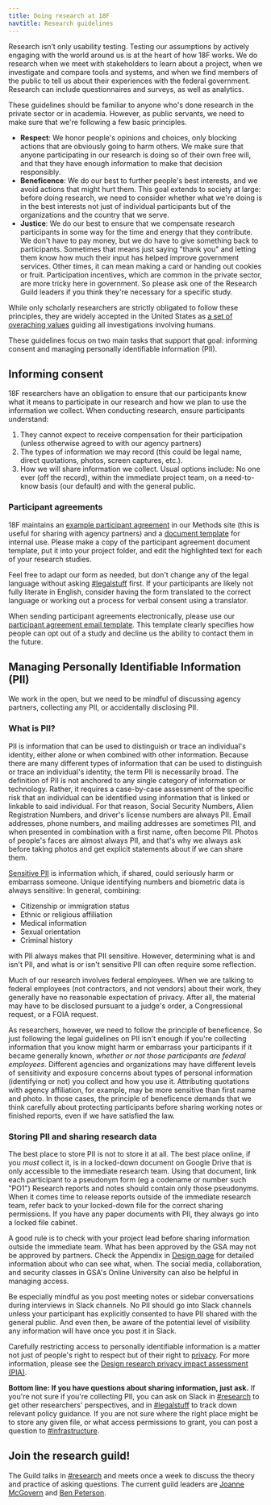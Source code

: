 ```yaml
---
title: Doing research at 18F
navtitle: Research guidelines
---
```


Research isn’t only usability testing. Testing our assumptions by actively engaging with the world around us is at the heart of how 18F works. We do research when we meet with stakeholders to learn about a project, when we investigate and compare tools and systems, and when we find members of the public to tell us about their experiences with the federal government. Research can include questionnaires and surveys, as well as analytics.

These guidelines should be familiar to anyone who's done research in the private sector or in academia. However, as public servants, we need to make sure that we're following a few basic principles. 

- **Respect**: We honor people's opinions and choices, only blocking actions that are obviously going to harm others. We make sure that anyone participating in our research is doing so of their own free will, and that they have enough information to make that decision responsibly.  
- **Beneficence**: We do our best to further people's best interests, and we avoid actions that might hurt them. This goal extends to society at large: before doing research, we need to consider whether what we're doing is in the best interests not just of individual participants but of the organizations and the country that we serve.  
- **Justice**: We do our best to ensure that we compensate research participants in some way for the time and energy that they contribute. We don't have to pay money, but we do have to give something back to participants. Sometimes that means just saying "thank you" and letting them know how much their input has helped improve government services. Other times, it can mean making a card or handing out cookies or fruit. Participation incentives, which are common in the private sector, are more tricky here in government. So please ask one of the Research Guild leaders if you think they're necessary for a specific study.

While only scholarly researchers are strictly obligated to follow these principles, they are widely accepted in the United States as [a set of overaching values](http://www.hhs.gov/ohrp/regulations-and-policy/belmont-report/index.html#xethical) guiding all investigations involving humans. 

These guidelines focus on two main tasks that support that goal: informing consent and managing personally identifiable information (PII). 

## Informing consent 

18F researchers have an obligation to ensure that our participants know what it means to participate in our research and how we plan to use the information we collect. When conducting research, ensure participants understand:

1. They cannot expect to receive compensation for their participation (unless otherwise agreed to with our agency partners)
1. The types of information we may record (this could be legal name, direct quotations, photos, screen captures, etc.).
1. How we will share information we collect. Usual options include: No one ever (off the record), within the immediate project team, on a need-to-know basis (our default) and with the general public.

### Participant agreements

18F maintains an [example participant agreement](https://methods.18f.gov/participant-agreement/) in our Methods site (this is useful for sharing with agency partners) and a [document template](https://docs.google.com/document/d/16qg58Hn92UlXLsi-2taizi7qe5mvQ3LMSkcvyHk8Bdo/edit) for internal use. Please make a copy of the participant agreement document template, put it into your project folder, and edit the highlighted text for each of your research studies.

Feel free to adapt our form as needed, but don't change any of the legal language without asking [#legalstuff](https://gsa-tts.slack.com/archives/legalstuff) first. If your participants are likely not fully literate in English, consider having the form translated to the correct language or working out a process for verbal consent using a translator.

When sending participant agreements electronically, please use our [participant agreement email template](https://docs.google.com/document/d/1t01t_eLYWJXuKdJkhiyBqkWf4Yr5XsFAbNv-BDAZqzE/edit
). This template clearly specifies how people can opt out of a study and decline us the ability to contact them in the future.

## Managing Personally Identifiable Information (PII)

We work in the open, but we need to be mindful of discussing agency partners, collecting any PII, or accidentally disclosing PII. 

### What is PII? 

PII is information that can be used to distinguish or trace an individual's identity, either alone or when combined with other information. Because there are many different types of information that can be used to distinguish or trace an individual's identity, the term PII is necessarily broad. The definition of PII is not anchored to any single category of information or technology. Rather, it requires a case-by-case assessment of the specific risk that an individual can be identified using information that is linked or linkable to said individual. For that reason, Social Security Numbers, Alien Registration Numbers, and driver's license numbers are always PII. Email addresses, phone numbers, and mailing addresses are sometimes PII, and when presented in combination with a first name, often become PII. Photos of people's faces are almost always PII, and that's why we always ask before taking photos and get explicit statements about if we can share them. 

[Sensitive PII](https://before-you-ship.18f.gov/privacy/) is information which, if shared, could seriously harm or embarrass someone. Unique identifying numbers and biometric data is always sensitive: In general, combining:

- Citizenship or immigration status
- Ethnic or religious affiliation
- Medical information
- Sexual orientation
- Criminal history

with PII always makes that PII sensitive. However, determining what is and isn't PII, and what is or isn't sensitive PII can often require some reflection. 

Much of our research involves federal employees. When we are talking to federal employees (not contractors, and not vendors) about their work, they generally have no reasonable expectation of privacy. After all, the material may have to be disclosed pursuant to a judge's order, a Congressional request, or a FOIA request. 

As researchers, however, we need to follow the principle of beneficence. So just following the legal guidelines on PII isn't enough if you're collecting information that you know might harm or embarrass your participants if it became generally known, _whether or not those participants are federal employees_. Different agencies and organizations may have different levels of sensitivity and exposure concerns about types of personal information (identifying or not) you collect and how you use it. Attributing quotations with agency affiliation, for example, may be more sensitive than first name and photo. In those cases, the principle of beneficence demands that we think carefully about protecting participants before sharing working notes or finished reports, even if we have satisfied the law.   

### Storing PII and sharing research data

The best place to store PII is not to store it at all. The best place online, if you _must_ collect it, is in a locked-down document on Google Drive that is only accessible to the immediate research team. Using that document, link each participant to a pseudonym form (eg a codename or number such "PO1") Research reports and notes should contain only those pseudonyms. When it comes time to release reports outside of the immediate research team, refer back to your locked-down file for the correct sharing permissions. If you have any paper documents with PII, they always go into a locked file cabinet. 

A good rule is to check with your project lead before sharing information outside the immediate team. What has been approved by the GSA may not be approved by partners. Check the Appendix in [Design page](/design/) for detailed information about who can see what, when. The social media, collaboration, and security classes in GSA's Online University can also be helpful in managing access. 

Be especially mindful as you post meeting notes or sidebar conversations during interviews in Slack channels. No PII should go into Slack channels unless your participant has explicitly consented to have PII shared with the general public. And even then, be aware of the potential level of visibility any information will have once you post it in Slack.

Carefully restricting access to personally identifiable information is a matter not just of people's right to respect but of their right to [privacy](https://methods.18f.gov/privacy/). For more information, please see the [Design research privacy impact assessment (PIA)](https://www.gsa.gov/cdnstatic/design_research_pia_%28signed%29.pdf).


**Bottom line: If you have questions about sharing information, just ask.** If you're not sure if you're collecting PII, you can ask on Slack in [#research](https://gsa-tts.slack.com/archives/research) to get other researchers' perspectives, and in [#legalstuff](https://gsa-tts.slack.com/archives/legalstuff) to track down relevant policy guidance. If you are not sure where the right place might be to store any given file, or what access permissions to grant, you can post a question to [#infrastructure](https://gsa-tts.slack.com/archives/infrastructure). 


## Join the research guild!

The Guild talks in [#research](https://gsa-tts.slack.com/archives/research) and meets once a week to discuss the theory and practice of asking questions. The current guild leaders are [Joanne McGovern](https://gsa-tts.slack.com/team/joannemcgovern) and [Ben Peterson](https://gsa-tts.slack.com/team/bpdesigns).
